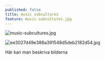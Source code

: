 ```yaml
---
published: false
title: music subcultures
feature: music-subcultures.jpg
---
```

![music-subcultures.jpg]({{site.baseurl}}/assets/images/posts/music-subcultures.jpg)

![ee3027d49e388a391548d5deb2182d54.jpg]({{site.baseurl}}/assets/images/posts/ee3027d49e388a391548d5deb2182d54.jpg)

Här kan man beskriva bilderna 